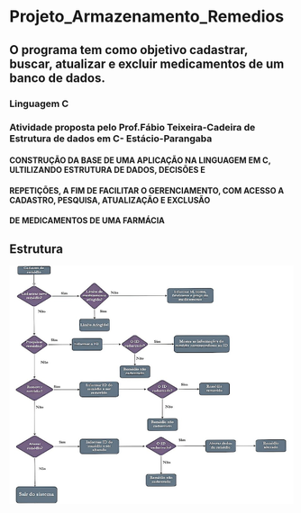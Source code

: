 # Projeto_Armazenamento_Remedios

## O programa tem como objetivo cadastrar, buscar, atualizar e excluir medicamentos de um banco de dados.

### Linguagem C

### Atividade proposta pelo Prof.Fábio Teixeira-Cadeira de Estrutura de dados em C- Estácio-Parangaba

#### CONSTRUÇÃO DA BASE DE UMA APLICAÇÃO NA LINGUAGEM EM C, ULTILIZANDO ESTRUTURA DE DADOS, DECISÕES E 
#### REPETIÇÕES, A FIM DE FACILITAR O GERENCIAMENTO, COM ACESSO A CADASTRO, PESQUISA, ATUALIZAÇÃO E EXCLUSÃO 
#### DE MEDICAMENTOS DE UMA FARMÁCIA

## Estrutura
![Estrutura Command](https://github.com/LaisGLima/Projeto_Armazenamento_Remedios/blob/main/fluxograma.jpg)

